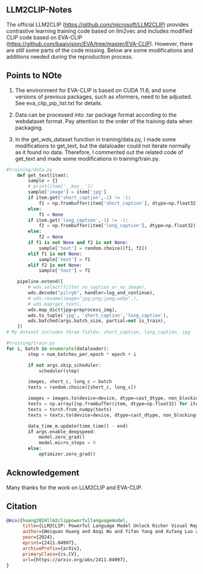 ## LLM2CLIP-Notes
The official LLM2CLIP (https://github.com/microsoft/LLM2CLIP) provides contrastive learning training code based on llm2vec and includes modified CLIP code based on EVA-CLIP (https://github.com/baaivision/EVA/tree/master/EVA-CLIP). However, there are still some parts of the code missing. Below are some modifications and additions needed during the reproduction process.

## Points to NOte
1. The environment for EVA-CLIP is based on CUDA 11.6, and some versions of previous packages, such as xformers, need to be adjusted. See eva_clip_pip_list.txt for details.

2. Data can be processed into .tar package format according to the webdataset format. Pay attention to the order of the training data when packaging.

3. In the get_wds_dataset function in training/data.py, I made some modifications to get_text, but the dataloader could not iterate normally as it found no data. Therefore, I commented out the related code of get_text and made some modifications in training/train.py.

```python
#training/data.py
    def get_text(item):
        sample = {}
        # print(item['__key__'])
        sample['image'] = item['jpg']
        if item.get('short_caption',-1) != -1:
            f1 = np.frombuffer(item['short_caption'], dtype=np.float32)
        else:
            f1 = None
        if item.get('long_caption',-1) != -1:
            f2 = np.frombuffer(item['long_caption'], dtype=np.float32)
        else:
            f2 = None
        if f1 is not None and f2 is not None:
            sample['text'] = random.choice([f1, f2])
        elif f1 is not None:
            sample['text'] = f1
        elif f2 is not None:
            sample['text'] = f2

    pipeline.extend([
        # wds.select(filter_no_caption_or_no_image),
        wds.decode("pilrgb", handler=log_and_continue),
        # wds.rename(image="jpg;png;jpeg;webp",),
        # wds.map(get_text),
        wds.map_dict(jpg=preprocess_img),
        wds.to_tuple('jpg', 'short_caption','long_caption'), 
        wds.batched(args.batch_size, partial=not is_train),
    ])
# My dataset includes three fields: short_caption, long_caption, jpg
```

```python
#training/train.py
for i, batch in enumerate(dataloader):
        step = num_batches_per_epoch * epoch + i

        if not args.skip_scheduler:
            scheduler(step)

        images, short_c, long_c = batch
        texts = random.choice([short_c, long_c])

        images = images.to(device=device, dtype=cast_dtype, non_blocking=True)
        texts = np.array([np.frombuffer(item, dtype=np.float32) for item in texts]) # Convert bytes to float32 numpy array
        texts = torch.from_numpy(texts)
        texts = texts.to(device=device, dtype=cast_dtype, non_blocking=True)

        data_time_m.update(time.time() - end)
        if args.enable_deepspeed:
            model.zero_grad()
            model.micro_steps = 0
        else:
            optimizer.zero_grad()
```




## Acknowledgement

Many thanks for the work on LLM2CLIP and EVA-CLIP.




## Citation

```bibtex
@misc{huang2024llm2clippowerfullanguagemodel,
      title={LLM2CLIP: Powerful Language Model Unlock Richer Visual Representation}, 
      author={Weiquan Huang and Aoqi Wu and Yifan Yang and Xufang Luo and Yuqing Yang and Liang Hu and Qi Dai and Xiyang Dai and Dongdong Chen and Chong Luo and Lili Qiu},
      year={2024},
      eprint={2411.04997},
      archivePrefix={arXiv},
      primaryClass={cs.CV},
      url={https://arxiv.org/abs/2411.04997}, 
}
```